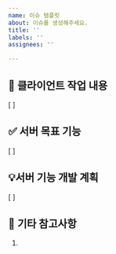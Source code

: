 ```yaml
---
name: 이슈 템플릿
about: 이슈를 생성해주세요.
title: ''
labels: ''
assignees: ''

---
```


## 📌 클라이언트 작업 내용
[ ]

## ✅ 서버 목표 기능
[ ]

## 💡서버 기능 개발 계획
[ ]

## 💬 기타 참고사항
1.
